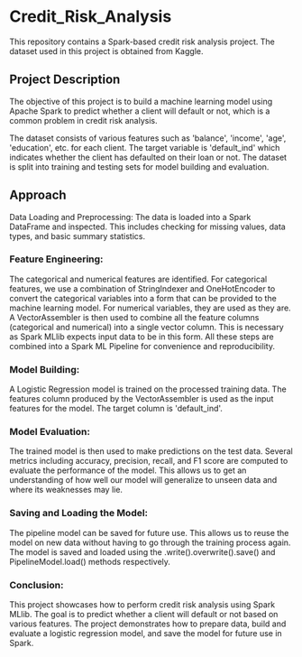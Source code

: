 # Credit_Risk_Analysis
This repository contains a Spark-based credit risk analysis project. The dataset used in this project is obtained from Kaggle.

## Project Description
The objective of this project is to build a machine learning model using Apache Spark to predict whether a client will default or not, which is a common problem in credit risk analysis.

The dataset consists of various features such as 'balance', 'income', 'age', 'education', etc. for each client. The target variable is 'default_ind' which indicates whether the client has defaulted on their loan or not. The dataset is split into training and testing sets for model building and evaluation.

## Approach
Data Loading and Preprocessing:
The data is loaded into a Spark DataFrame and inspected. This includes checking for missing values, data types, and basic summary statistics.

### Feature Engineering:
The categorical and numerical features are identified. For categorical features, we use a combination of StringIndexer and OneHotEncoder to convert the categorical variables into a form that can be provided to the machine learning model. For numerical variables, they are used as they are.
A VectorAssembler is then used to combine all the feature columns (categorical and numerical) into a single vector column. This is necessary as Spark MLlib expects input data to be in this form.
All these steps are combined into a Spark ML Pipeline for convenience and reproducibility.

### Model Building:
A Logistic Regression model is trained on the processed training data. The features column produced by the VectorAssembler is used as the input features for the model. The target column is 'default_ind'.

### Model Evaluation:
The trained model is then used to make predictions on the test data. Several metrics including accuracy, precision, recall, and F1 score are computed to evaluate the performance of the model.
This allows us to get an understanding of how well our model will generalize to unseen data and where its weaknesses may lie.

### Saving and Loading the Model:
The pipeline model can be saved for future use. This allows us to reuse the model on new data without having to go through the training process again. The model is saved and loaded using the .write().overwrite().save() and PipelineModel.load() methods respectively.

### Conclusion:
This project showcases how to perform credit risk analysis using Spark MLlib. The goal is to predict whether a client will default or not based on various features. The project demonstrates how to prepare data, build and evaluate a logistic regression model, and save the model for future use in Spark.
